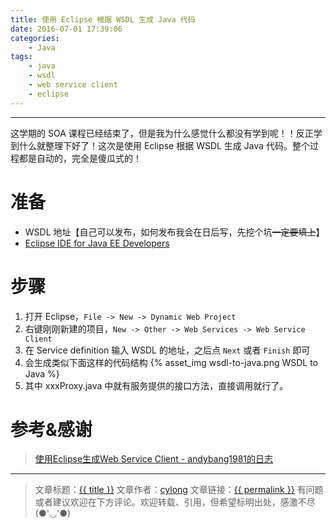 ```yaml
---
title: 使用 Eclipse 根据 WSDL 生成 Java 代码
date: 2016-07-01 17:39:06
categories:
    - Java
tags:
    - java
    - wsdl
    - web service client
    - eclipse
---
```

---

这学期的 SOA 课程已经结束了，但是我为什么感觉什么都没有学到呢！！反正学到什么就整理下好了！这次是使用 Eclipse 根据 WSDL 生成 Java 代码。整个过程都是自动的，完全是傻瓜式的！

<!-- more -->

# 准备

* WSDL 地址【自己可以发布，如何发布我会在日后写，先挖个坑<del>一定要填上</del>】
* [Eclipse IDE for Java EE Developers][1]

# 步骤

1. 打开 Eclipse，`File -> New -> Dynamic Web Project`
2. 右键刚刚新建的项目，`New -> Other -> Web Services -> Web Service Client`
3. 在 Service definition 输入 WSDL 的地址，之后点 `Next` 或者 `Finish` 即可
4. 会生成类似下面这样的代码结构
{% asset_img wsdl-to-java.png WSDL to Java %}
5. 其中 xxxProxy.java 中就有服务提供的接口方法，直接调用就行了。

# 参考&感谢

> [使用Eclipse生成Web Service Client - andybang1981的日志][2]

---

> 文章标题：<a href='{{ permalink }}' title='{{ title }}' >{{ title }}</a>
> 文章作者：[cylong](http://www.cylong.com/about/ "cylong")
> 文章链接：<a href='{{ permalink }}' title='{{ title }}' >{{ permalink }}</a>
> 有问题或者建议欢迎在下方评论。欢迎转载、引用，但希望标明出处，感激不尽(●'◡'●)

[1]: http://www.eclipse.org/downloads/eclipse-packages/ "Eclipse IDE for Java EE Developers"
[2]: http://andybang1981.blog.163.com/blog/static/177927368201426001589/ "使用Eclipse生成Web Service Client - andybang1981的日志"
